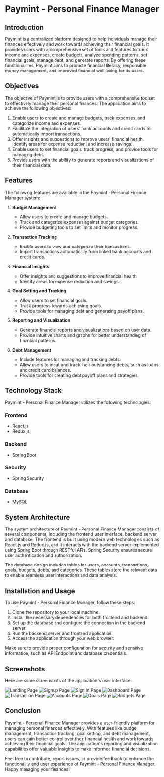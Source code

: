 # Paymint - Personal Finance Manager

## Introduction

Paymint is a centralized platform designed to help individuals manage their finances effectively and work towards achieving their financial goals. It provides users with a comprehensive set of tools and features to track income and expenses, create budgets, analyze spending patterns, set financial goals, manage debt, and generate reports. By offering these functionalities, Paymint aims to promote financial literacy, responsible money management, and improved financial well-being for its users.

## Objectives

The objective of Paymint is to provide users with a comprehensive toolset to effectively manage their personal finances. The application aims to achieve the following objectives:

1. Enable users to create and manage budgets, track expenses, and categorize income and expenses.
2. Facilitate the integration of users' bank accounts and credit cards to automatically import transactions.
3. Offer insights and suggestions to improve users' financial health, identify areas for expense reduction, and increase savings.
4. Enable users to set financial goals, track progress, and provide tools for managing debt.
5. Provide users with the ability to generate reports and visualizations of their financial data.

## Features

The following features are available in the Paymint - Personal Finance Manager system:

1. **Budget Management**
   - Allow users to create and manage budgets.
   - Track and categorize expenses against budget categories.
   - Provide budgeting tools to set limits and monitor progress.

2. **Transaction Tracking**
   - Enable users to view and categorize their transactions.
   - Import transactions automatically from linked bank accounts and credit cards.

3. **Financial Insights**
   - Offer insights and suggestions to improve financial health.
   - Identify areas for expense reduction and savings.

4. **Goal Setting and Tracking**
   - Allow users to set financial goals.
   - Track progress towards achieving goals.
   - Provide tools for managing debt and generating payoff plans.

5. **Reporting and Visualization**
   - Generate financial reports and visualizations based on user data.
   - Provide intuitive charts and graphs for better understanding of financial patterns.

6. **Debt Management**
   - Include features for managing and tracking debts.
   - Allow users to input and track their outstanding debts, such as loans and credit card balances.
   - Provide tools for creating debt payoff plans and strategies.

## Technology Stack

Paymint - Personal Finance Manager utilizes the following technologies:

### Frontend
- React.js
- Redux.js

### Backend
- Spring Boot

### Security
- Spring Security

### Database
- MySQL

## System Architecture

The system architecture of Paymint - Personal Finance Manager consists of several components, including the frontend user interface, backend server, and database. The frontend is built using modern web technologies such as React.js and Redux.js, and it interacts with the backend server implemented using Spring Boot through RESTful APIs. Spring Security ensures secure user authentication and authorization.

The database design includes tables for users, accounts, transactions, goals, budgets, debts, and categories. These tables store the relevant data to enable seamless user interactions and data analysis.

## Installation and Usage

To use Paymint - Personal Finance Manager, follow these steps:

1. Clone the repository to your local machine.
2. Install the necessary dependencies for both frontend and backend.
3. Set up the database and configure the connection in the backend server.
4. Run the backend server and frontend application.
5. Access the application through your web browser.

Make sure to provide proper configuration for security and sensitive information, such as API Endpoint and database credentials.

## Screenshots

Here are some screenshots of the application's user interface:

![Landing Page](screenshots/landing_page.png)
![Signup Page](screenshots/signup_page.png)
![Sign In Page](screenshots/signin_page.png)
![Dashboard Page](screenshots/dashboard_page.png)
![Transaction Page](screenshots/transaction_page.png)
![Accounts Page](screenshots/accounts_page.png)
![Goals Page](screenshots/goals_page.png)
![Budgets Page](screenshots/budgets_page.png)

## Conclusion

Paymint - Personal Finance Manager provides a user-friendly platform for managing personal finances effectively. With features like budget management, transaction tracking, goal setting, and debt management, users can gain better control over their financial health and work towards achieving their financial goals. The application's reporting and visualization capabilities offer valuable insights to make informed financial decisions.

Feel free to contribute, report issues, or provide feedback to enhance the functionality and user experience of Paymint - Personal Finance Manager. Happy managing your finances!
